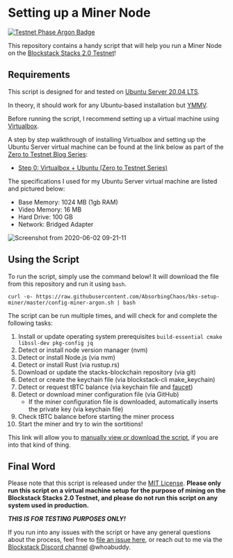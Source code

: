 # Setting up a Miner Node

[![Testnet Phase Argon Badge](https://img.shields.io/static/v1?label=Stacks%202.0%20Testnet%20Phase&message=%232%20Argon&color=9cf&style=for-the-badge)](https://forum.blockstack.org/t/stacks-2-0-testnet-coming-soon/10510)

This repository contains a handy script that will help you run a Miner Node on the [Blockstack Stacks 2.0 Testnet](https://testnet.blockstack.org/)!

## Requirements

This script is designed for and tested on [Ubuntu Server 20.04 LTS](https://ubuntu.com/server).

In theory, it should work for any Ubuntu-based installation but [YMMV](https://dictionary.cambridge.org/us/dictionary/english/ymmv).

Before running the script, I recommend setting up a virtual machine using [Virtualbox](https://www.virtualbox.org/).

A step by step walkthrough of installing Virtualbox and setting up the Ubuntu Server virtual machine can be found at the link below as part of the [Zero to Testnet Blog Series](https://app.sigle.io/whoabuddy.id.blockstack/):

- [Step 0: Virtualbox + Ubuntu (Zero to Testnet Series)](https://app.sigle.io/whoabuddy.id.blockstack/6ZSqK6yEwu5bqqGCjOZZH)

The specifications I used for my Ubuntu Server virtual machine are listed and pictured below:

- Base Memory: 1024 MB (1gb RAM)
- Video Memory: 16 MB
- Hard Drive: 100 GB
- Network: Bridged Adapter

![Screenshot from 2020-06-02 09-21-11](https://user-images.githubusercontent.com/9038904/83544659-1b291580-a4b3-11ea-8ec9-ffb2cf16d52c.png)

## Using the Script

To run the script, simply use the command below! It will download the file from this repository and run it using `bash`.

```
curl -o- https://raw.githubusercontent.com/AbsorbingChaos/bks-setup-miner/master/config-miner-argon.sh | bash
```

The script can be run multiple times, and will check for and complete the following tasks:

1. Install or update operating system prerequisites `build-essential cmake libssl-dev pkg-config jq`
2. Detect or install node version manager (nvm)
3. Detect or install Node.js (via nvm)
4. Detect or install Rust (via rustup.rs)
5. Download or update the stacks-blockchain repository (via git)
6. Detect or create the keychain file (via blockstack-cli make_keychain)
7. Detect or request tBTC balance (via keychain file and [faucet](https://testnet.blockstack.org/faucet))
8. Detect or download miner configuration file (via GitHub)
    - If the miner configuration file is downloaded, automatically inserts the private key (via keychain file)
9. Check tBTC balance before starting the miner process
10. Start the miner and try to win the sortitions!

This link will allow you to [manually view or download the script](https://github.com/AbsorbingChaos/bks-setup-miner/blob/master/config-miner-argon.sh), if you are into that kind of thing.

## Final Word

Please note that this script is released under the [MIT License](LICENSE). __Please only run this script on a virtual machine setup for the purpose of mining on the Blockstack Stacks 2.0 Testnet, and please do not run this script on any system used in production.__

__*THIS IS FOR TESTING PURPOSES ONLY!*__

If you run into any issues with the script or have any general questions about the process, feel free to [file an issue here](https://github.com/AbsorbingChaos/bks-setup-miner/issues), or reach out to me via the [Blockstack Discord channel](https://community.blockstack.org/discord) @whoabuddy.
